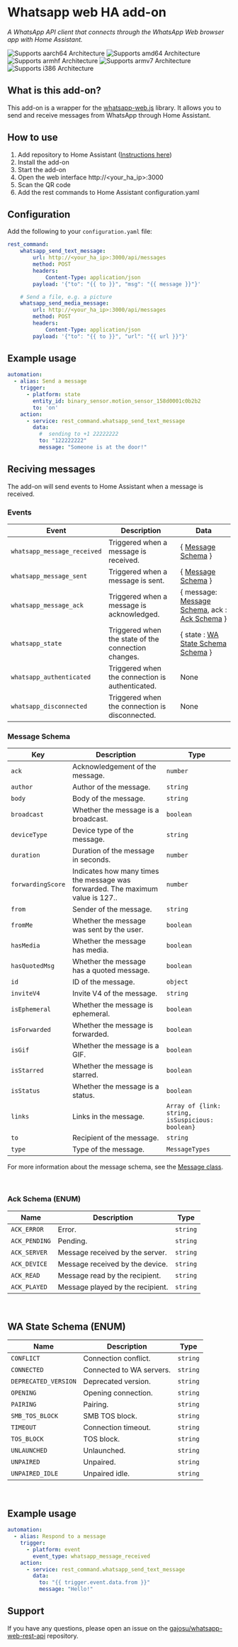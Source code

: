 # Whatsapp web HA add-on

_A WhatsApp API client that connects through the WhatsApp Web browser app with Home Assistant._

![Supports aarch64 Architecture][aarch64-shield]
![Supports amd64 Architecture][amd64-shield]
![Supports armhf Architecture][armhf-shield]
![Supports armv7 Architecture][armv7-shield]
![Supports i386 Architecture][i386-shield]

## What is this add-on?
This add-on is a wrapper for the [whatsapp-web.js](https://github.com/pedroslopez/whatsapp-web.js) library. It allows you to send and receive messages from WhatsApp through Home Assistant.

## How to use
1. Add repository to Home Assistant ([Instructions here](../../../#readme))
2. Install the add-on
3. Start the add-on
5. Open the web interface http://<your_ha_ip>:3000
6. Scan the QR code
7. Add the rest commands to Home Assistant configuration.yaml

## Configuration
Add the following to your `configuration.yaml` file:

```yaml
rest_command:
    whatsapp_send_text_message:
        url: http://<your_ha_ip>:3000/api/messages
        method: POST
        headers:
            Content-Type: application/json
        payload: '{"to": "{{ to }}", "msg": "{{ message }}"}'

    # Send a file, e.g. a picture
    whatsapp_send_media_message:
        url: http://<your_ha_ip>:3000/api/messages
        method: POST
        headers:
            Content-Type: application/json
        payload: '{"to": "{{ to }}", "url": "{{ url }}"}'
```

## Example usage
```yaml
automation:
  - alias: Send a message
    trigger:
      - platform: state
        entity_id: binary_sensor.motion_sensor_158d0001c0b2b2
        to: 'on'
    action:
      - service: rest_command.whatsapp_send_text_message
        data:
          #  sending to +1 22222222
          to: "122222222"
          message: "Someone is at the door!"
```

## Reciving messages
The add-on will send events to Home Assistant when a message is received.

### Events
<!-- Table -->
| Event | Description | Data |
| --- | --- | --- |
| `whatsapp_message_received` | Triggered when a message is received. | { [Message Schema](#message-schema) } |
| `whatsapp_message_sent` | Triggered when a message is sent. | { [Message Schema](#message-schema) } |
| `whatsapp_message_ack` | Triggered when a message is acknowledged. | { message: [Message Schema](#message-schema), ack : [Ack Schema](#ack-schema-enum) } |
| `whatsapp_state` | Triggered when the state of the connection changes. | { state : [WA State Schema Schema](#wa-state-schema-enum) } |
| `whatsapp_authenticated` | Triggered when the connection is authenticated. | None |
| `whatsapp_disconnected` | Triggered when the connection is disconnected. | None |


### Message Schema
<!-- Table -->
| Key | Description | Type |
| --- | --- | --- |
| `ack` | Acknowledgement of the message. | `number` |
| `author` | Author of the message. | `string` |
| `body` | Body of the message. | `string` |
| `broadcast` | Whether the message is a broadcast. | `boolean` |
| `deviceType` | Device type of the message. | `string` |
| `duration` | Duration of the message in seconds. | `number` |
| `forwardingScore` | Indicates how many times the message was forwarded. The maximum value is 127.. | `number` |
| `from` | Sender of the message. | `string` |
| `fromMe` | Whether the message was sent by the user. | `boolean` |
| `hasMedia` | Whether the message has media. | `boolean` |
| `hasQuotedMsg` | Whether the message has a quoted message. | `boolean` |
| `id` | ID of the message. | `object` |
| `inviteV4` | Invite V4 of the message. | `string` |
| `isEphemeral` | Whether the message is ephemeral. | `boolean` |
| `isForwarded` | Whether the message is forwarded. | `boolean` |
| `isGif` | Whether the message is a GIF. | `boolean` |
| `isStarred` | Whether the message is starred. | `boolean` |
| `isStatus` | Whether the message is a status. | `boolean` |
| `links` | Links in the message. | `Array of {link: string, isSuspicious: boolean}` |
| `to` | Recipient of the message. | `string` |
| `type` | Type of the message. | `MessageTypes` |

For more information about the message schema, see the [Message class](https://docs.wwebjs.dev/Message.html).

<br />

### Ack Schema (ENUM)
<!-- Table -->
| Name | Description | Type |
| --- | --- | --- |
| `ACK_ERROR` | Error. | `string` |
| `ACK_PENDING` | Pending. | `string` |
| `ACK_SERVER` | Message received by the server. | `string` |
| `ACK_DEVICE` | Message received by the device. | `string` |
| `ACK_READ` | Message read by the recipient. | `string` |
| `ACK_PLAYED` | Message played by the recipient. | `string` |

<br />

## WA State Schema (ENUM)
<!-- Table -->
| Name | Description | Type |
| --- | --- | --- |
| `CONFLICT` | Connection conflict. | `string` |
| `CONNECTED` | Connected to WA servers. | `string` |
| `DEPRECATED_VERSION` | Deprecated version. | `string` |
| `OPENING` | Opening connection. | `string` |
| `PAIRING` | Pairing. | `string` |
| `SMB_TOS_BLOCK` | SMB TOS block. | `string` |
| `TIMEOUT` | Connection timeout. | `string` |
| `TOS_BLOCK` | TOS block. | `string` |
| `UNLAUNCHED` | Unlaunched. | `string` |
| `UNPAIRED` | Unpaired. | `string` |
| `UNPAIRED_IDLE` | Unpaired idle. | `string` |


<br >

## Example usage
```yaml
automation:
  - alias: Respond to a message
    trigger:
      - platform: event
        event_type: whatsapp_message_received
    action:
      - service: rest_command.whatsapp_send_text_message
        data:
          to: "{{ trigger.event.data.from }}"
          message: "Hello!"
```

## Support
If you have any questions, please open an issue on the [gajosu/whatsapp-web-rest-api](https://github.com/gajosu/whatsapp-web-rest-api) repository.


[aarch64-shield]: https://img.shields.io/badge/aarch64-yes-green.svg
[amd64-shield]: https://img.shields.io/badge/amd64-yes-green.svg
[armhf-shield]: https://img.shields.io/badge/armhf-yes-green.svg
[armv7-shield]: https://img.shields.io/badge/armv7-yes-green.svg
[i386-shield]: https://img.shields.io/badge/i386-yes-green.svg
